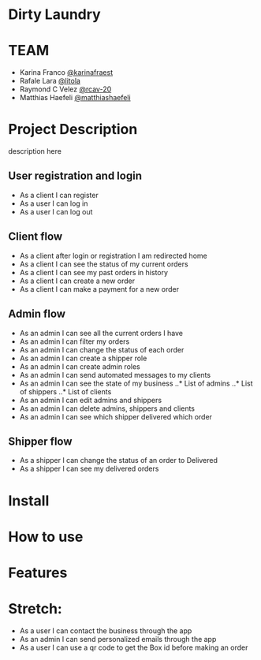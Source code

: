 # Dirty Laundry

# TEAM
* Karina Franco    [@karinafraest](https://github.com/karinafraest)
* Rafale Lara    [@litola](https://github.com/litola)
* Raymond C Velez    [@rcav-20](https://github.com/RCAVelez)
* Matthias Haefeli    [@matthiashaefeli](https://github.com/matthiashaefeli)

# Project Description
description here

## User registration and login
* As a client I can register
* As a user I can log in
* As a user I can log out

## Client flow
* As a client after login or registration I am redirected home
* As a client I can see the status of my current orders
* As a client I can see my past orders in history
* As a client I can create a new order
* As a client I can make a payment for a new order

## Admin flow
* As an admin I can see all the current orders I have
* As an admin I can filter my orders
* As an admin I can change the status of each order
* As an admin I can create a shipper role
* As an admin I can create admin roles
* As an admin I can send automated messages to my clients
* As an admin I can see the state of my business
..* List of admins
..* List of shippers
..* List of clients
* As an admin I can edit admins and shippers
* As an admin I can delete admins, shippers and clients
* As an admin I can see which shipper delivered which order

## Shipper flow
* As a shipper I can change the status of an order to Delivered
* As a shipper I can see my delivered orders

# Install


# How to use


# Features


# Stretch:
* As a user I can contact the business through the app
* As an admin I can send personalized emails through the app
* As a user I can use a qr code to get the Box id before making an order

